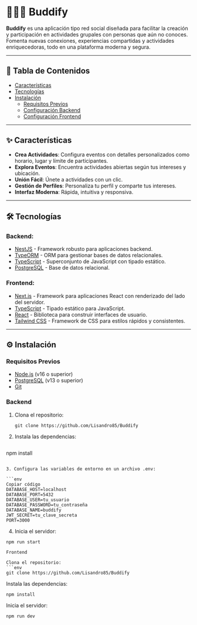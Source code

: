 # 🧑‍🤝‍🧑 **Buddify**  
**Buddify** es una aplicación tipo red social diseñada para facilitar la creación y participación en actividades grupales con personas que aún no conoces. Fomenta nuevas conexiones, experiencias compartidas y actividades enriquecedoras, todo en una plataforma moderna y segura.

---

## 📖 Tabla de Contenidos

- [Características](#✨-características)
- [Tecnologías](#🛠-tecnologías)
- [Instalación](#⚙️-instalación)
  - [Requisitos Previos](#requisitos-previos)
  - [Configuración Backend](#backend)
  - [Configuración Frontend](#frontend)
---

## ✨ Características

- **Crea Actividades**: Configura eventos con detalles personalizados como horario, lugar y límite de participantes.
- **Explora Eventos**: Encuentra actividades abiertas según tus intereses y ubicación.
- **Unión Fácil**: Únete a actividades con un clic.
- **Gestión de Perfiles**: Personaliza tu perfil y comparte tus intereses.
- **Interfaz Moderna**: Rápida, intuitiva y responsiva.

---

## 🛠 Tecnologías

### Backend:
- [NestJS](https://nestjs.com/) - Framework robusto para aplicaciones backend.
- [TypeORM](https://typeorm.io/) - ORM para gestionar bases de datos relacionales.
- [TypeScript](https://www.typescriptlang.org/) - Superconjunto de JavaScript con tipado estático.
- [PostgreSQL](https://www.postgresql.org/) - Base de datos relacional.

### Frontend:
- [Next.js](https://nextjs.org/) - Framework para aplicaciones React con renderizado del lado del servidor.
- [TypeScript](https://www.typescriptlang.org/) - Tipado estático para JavaScript.
- [React](https://react.dev/) - Biblioteca para construir interfaces de usuario.
- [Tailwind CSS](https://tailwindcss.com/) - Framework de CSS para estilos rápidos y consistentes.

---

## ⚙️ Instalación

### Requisitos Previos

- [Node.js](https://nodejs.org/) (v16 o superior)
- [PostgreSQL](https://www.postgresql.org/) (v13 o superior)
- [Git](https://git-scm.com/)

### Backend

1. Clona el repositorio:
   ```env
   git clone https://github.com/Lisandro85/Buddify
    ```


2. Instala las dependencias:
   ```env
npm install
 ```

3. Configura las variables de entorno en un archivo .env:

```env
Copiar código
DATABASE_HOST=localhost
DATABASE_PORT=5432
DATABASE_USER=tu_usuario
DATABASE_PASSWORD=tu_contraseña
DATABASE_NAME=buddify
JWT_SECRET=tu_clave_secreta
PORT=3000
```

4. Inicia el servidor:
```env
npm run start

Frontend

Clona el repositorio:
```env
git clone https://github.com/Lisandro85/Buddify
```
Instala las dependencias:
```env
npm install
```
Inicia el servidor:
```env
npm run dev
```

